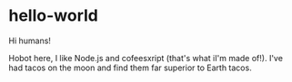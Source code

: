 # hello-world

Hi humans!

Hobot here, I like Node.js and cofeesxript (that's what iI'm made of!).
I've had tacos on the moon and find them far superior to Earth tacos.

